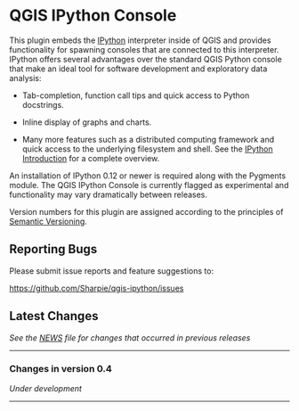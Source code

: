QGIS IPython Console
====================

This plugin embeds the [IPython][1] interpreter inside of QGIS and provides
functionality for spawning consoles that are connected to this interpreter.
IPython offers several advantages over the standard QGIS Python console that
make an ideal tool for software development and exploratory data analysis:

  - Tab-completion, function call tips and quick access to Python docstrings.

  - Inline display of graphs and charts.

  - Many more features such as a distributed computing framework and quick
    access to the underlying filesystem and shell. See the
    [IPython Introduction][2] for a complete overview.

An installation of IPython 0.12 or newer is required along with the Pygments
module. The QGIS IPython Console is currently flagged as experimental and
functionality may vary dramatically between releases.

Version numbers for this plugin are assigned according to the principles of
[Semantic Versioning][3].

  [1]: http://ipython.org
  [2]: http://ipython.org/ipython-doc/stable/overview.html
  [3]: http://semver.org


Reporting Bugs
--------------

Please submit issue reports and feature suggestions to:

  https://github.com/Sharpie/qgis-ipython/issues


Latest Changes
--------------
*See the [NEWS][4] file for changes that occurred in previous releases*

  [4]: https://github.com/Sharpie/qgis-ipython/blob/master/NEWS.md


---

### Changes in version 0.4
*Under development*

---

